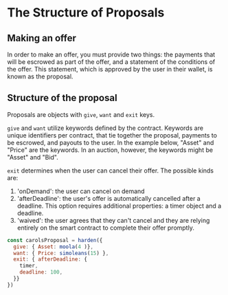 # The Structure of Proposals

<Zoe-Version/>

## Making an offer

In order to make an offer, you must provide two things: the payments
that will be escrowed as part of the offer, and a statement of the
conditions of the offer. This statement, which is approved by the user
in their wallet, is known as the proposal.

## Structure of the proposal

Proposals are objects with `give`, `want` and `exit` keys.

`give` and `want` utilize keywords defined by the contract.
Keywords are unique identifiers per contract, that tie together the proposal,
payments to be escrowed, and payouts to the user.
In the example below, "Asset" and "Price" are the keywords. In an auction, however,
the keywords might be "Asset" and "Bid".

`exit` determines when the user can cancel their offer. The possible kinds are:
1. 'onDemand': the user can cancel on demand
2. 'afterDeadline': the user's offer is automatically cancelled after
   a deadline. This option requires additional properties: a timer
   object and a deadline.
3. 'waived': the user agrees that they can't cancel and they are
   relying entirely on the smart contract to complete their offer
   promptly.

```js
const carolsProposal = harden({
  give: { Asset: moola(4 )},
  want: { Price: simoleans(15) },
  exit: { afterDeadline: {
    timer,
    deadline: 100,
  }}
})
```


